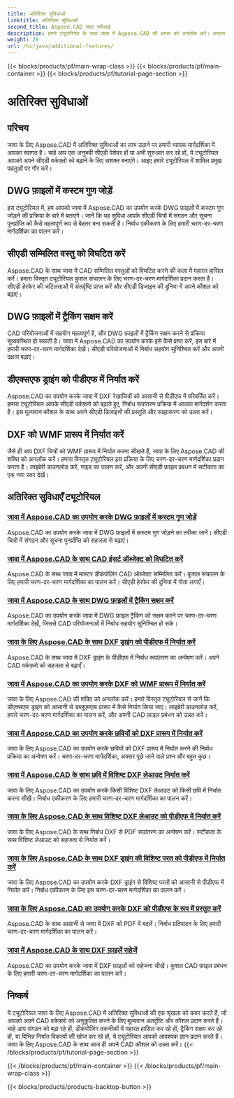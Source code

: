 ```yaml
---
title: अतिरिक्त सुविधाओं
linktitle: अतिरिक्त सुविधाओं
second_title: Aspose.CAD जावा एपीआई
description: हमारे ट्यूटोरियल के साथ जावा में Aspose.CAD की क्षमता को अनलॉक करें। कस्टम गुण जोड़ें, CAD सम्मिलित ऑब्जेक्ट को विघटित करें, ट्रैकिंग सक्षम करें, और DXF चित्रों को निर्बाध रूप से निर्यात करें। अपने CAD वर्कफ़्लो को सहजता से उन्नत करें।
weight: 29
url: /hi/java/additional-features/
---
```


{{< blocks/products/pf/main-wrap-class >}}
{{< blocks/products/pf/main-container >}}
{{< blocks/products/pf/tutorial-page-section >}}

# अतिरिक्त सुविधाओं



## परिचय

जावा के लिए Aspose.CAD में अतिरिक्त सुविधाओं का लाभ उठाने पर हमारी व्यापक मार्गदर्शिका में आपका स्वागत है। चाहे आप एक अनुभवी सीएडी पेशेवर हों या अभी शुरुआत कर रहे हों, ये ट्यूटोरियल आपको अपने सीएडी वर्कफ़्लो को बढ़ाने के लिए सशक्त बनाएंगे। आइए हमारे ट्यूटोरियल में शामिल प्रमुख पहलुओं पर गौर करें।

## DWG फ़ाइलों में कस्टम गुण जोड़ें

इस ट्यूटोरियल में, हम आपको जावा में Aspose.CAD का उपयोग करके DWG फ़ाइलों में कस्टम गुण जोड़ने की प्रक्रिया के बारे में बताएंगे। जानें कि यह सुविधा आपके सीएडी चित्रों में संगठन और सूचना पुनर्प्राप्ति को कैसे महत्वपूर्ण रूप से बेहतर बना सकती है। निर्बाध एकीकरण के लिए हमारी चरण-दर-चरण मार्गदर्शिका का पालन करें।

## सीएडी सम्मिलित वस्तु को विघटित करें

Aspose.CAD के साथ जावा में CAD सम्मिलित वस्तुओं को विघटित करने की कला में महारत हासिल करें। हमारा विस्तृत ट्यूटोरियल कुशल संचालन के लिए चरण-दर-चरण मार्गदर्शिका प्रदान करता है। सीएडी हेरफेर की जटिलताओं में अंतर्दृष्टि प्राप्त करें और सीएडी डिजाइन की दुनिया में अपने कौशल को बढ़ाएं।

## DWG फ़ाइलों में ट्रैकिंग सक्षम करें

CAD परियोजनाओं में सहयोग महत्वपूर्ण है, और DWG फ़ाइलों में ट्रैकिंग सक्षम करने से प्रक्रिया सुव्यवस्थित हो सकती है। जावा में Aspose.CAD का उपयोग करके इसे कैसे प्राप्त करें, इस बारे में हमारी चरण-दर-चरण मार्गदर्शिका देखें। सीएडी परियोजनाओं में निर्बाध सहयोग सुनिश्चित करें और अपनी दक्षता बढ़ाएं।

## डीएक्सएफ ड्राइंग को पीडीएफ में निर्यात करें

Aspose.CAD का उपयोग करके जावा में DXF रेखाचित्रों को आसानी से पीडीएफ में परिवर्तित करें। हमारा ट्यूटोरियल आपके सीएडी वर्कफ़्लो को बढ़ाते हुए, निर्बाध रूपांतरण प्रक्रिया में आपका मार्गदर्शन करता है। इस मूल्यवान कौशल के साथ अपने सीएडी डिज़ाइनों की प्रस्तुति और साझाकरण को उन्नत करें।

## DXF को WMF प्रारूप में निर्यात करें

जैसे ही आप DXF चित्रों को WMF प्रारूप में निर्यात करना सीखते हैं, जावा के लिए Aspose.CAD की शक्ति को अनलॉक करें। हमारा विस्तृत ट्यूटोरियल इस प्रक्रिया के लिए चरण-दर-चरण मार्गदर्शिका प्रदान करता है। लाइब्रेरी डाउनलोड करें, गाइड का पालन करें, और अपनी सीएडी फ़ाइल प्रबंधन में सटीकता का एक नया स्तर देखें।

## अतिरिक्त सुविधाएँ ट्यूटोरियल
### [जावा में Aspose.CAD का उपयोग करके DWG फ़ाइलों में कस्टम गुण जोड़ें](./add-custom-properties/)
Aspose.CAD का उपयोग करके जावा में DWG फ़ाइलों में कस्टम गुण जोड़ने का तरीका जानें। सीएडी चित्रों में संगठन और सूचना पुनर्प्राप्ति को सहजता से बढ़ाएं।
### [जावा में Aspose.CAD के साथ CAD इंसर्ट ऑब्जेक्ट को विघटित करें](./decompose-cad-insert-object/)
Aspose.CAD के साथ जावा में मास्टर डीकंपोज़िंग CAD ऑब्जेक्ट सम्मिलित करें। कुशल संचालन के लिए हमारी चरण-दर-चरण मार्गदर्शिका का पालन करें। सीएडी हेरफेर की दुनिया में गोता लगाएँ।
### [जावा में Aspose.CAD के साथ DWG फ़ाइलों में ट्रैकिंग सक्षम करें](./enable-tracking/)
Aspose.CAD का उपयोग करके जावा में DWG फ़ाइल ट्रैकिंग को सक्षम करने पर चरण-दर-चरण मार्गदर्शिका देखें, जिससे CAD परियोजनाओं में निर्बाध सहयोग सुनिश्चित हो सके।
### [जावा के लिए Aspose.CAD के साथ DXF ड्राइंग को पीडीएफ में निर्यात करें](./export-dxf-to-pdf/)
Aspose.CAD के साथ जावा में DXF ड्राइंग के पीडीएफ में निर्बाध रूपांतरण का अन्वेषण करें। अपने CAD वर्कफ़्लो को सहजता से बढ़ाएँ।
### [जावा में Aspose.CAD का उपयोग करके DXF को WMF प्रारूप में निर्यात करें](./export-dxf-to-wmf/)
जावा के लिए Aspose.CAD की शक्ति को अनलॉक करें। हमारे विस्तृत ट्यूटोरियल से जानें कि डीएक्सएफ ड्राइंग को आसानी से डब्लूएमएफ प्रारूप में कैसे निर्यात किया जाए। लाइब्रेरी डाउनलोड करें, हमारे चरण-दर-चरण मार्गदर्शिका का पालन करें, और अपनी CAD फ़ाइल प्रबंधन को उन्नत करें।
### [जावा में Aspose.CAD का उपयोग करके छवियों को DXF प्रारूप में निर्यात करें](./export-images-to-dxf/)
जावा के लिए Aspose.CAD का उपयोग करके छवियों को DXF प्रारूप में निर्यात करने की निर्बाध प्रक्रिया का अन्वेषण करें। चरण-दर-चरण मार्गदर्शिका, अक्सर पूछे जाने वाले प्रश्न और बहुत कुछ।
### [जावा में Aspose.CAD के साथ छवि में विशिष्ट DXF लेआउट निर्यात करें](./export-specific-layout-to-image/)
जावा के लिए Aspose.CAD का उपयोग करके किसी विशिष्ट DXF लेआउट को किसी छवि में निर्यात करना सीखें। निर्बाध एकीकरण के लिए हमारी चरण-दर-चरण मार्गदर्शिका का पालन करें।
### [जावा के लिए Aspose.CAD के साथ विशिष्ट DXF लेआउट को पीडीएफ में निर्यात करें](./export-specific-layout-to-pdf/)
जावा के लिए Aspose.CAD के साथ निर्बाध DXF से PDF रूपांतरण का अन्वेषण करें। सटीकता के साथ विशिष्ट लेआउट को सहजता से निर्यात करें।
### [जावा के लिए Aspose.CAD के साथ DXF ड्राइंग की विशिष्ट परत को पीडीएफ में निर्यात करें](./export-specific-layer-to-pdf/)
जावा के लिए Aspose.CAD का उपयोग करके DXF ड्राइंग से विशिष्ट परतों को आसानी से पीडीएफ में निर्यात करें। निर्बाध एकीकरण के लिए इस चरण-दर-चरण मार्गदर्शिका का पालन करें।
### [जावा के लिए Aspose.CAD का उपयोग करके DXF को पीडीएफ के रूप में प्रस्तुत करें](./render-dxf-as-pdf/)
Aspose.CAD के साथ आसानी से जावा में DXF को PDF में बदलें। निर्बाध प्रतिपादन के लिए हमारी चरण-दर-चरण मार्गदर्शिका का पालन करें।
### [जावा में Aspose.CAD के साथ DXF फ़ाइलें सहेजें](./save-dxf-files/)
Aspose.CAD का उपयोग करके जावा में DXF फ़ाइलों को सहेजना सीखें। कुशल CAD फ़ाइल प्रबंधन के लिए हमारी चरण-दर-चरण मार्गदर्शिका का पालन करें।

## निष्कर्ष

ये ट्यूटोरियल जावा के लिए Aspose.CAD में अतिरिक्त सुविधाओं की एक श्रृंखला को कवर करते हैं, जो आपको अपने CAD वर्कफ़्लो को अनुकूलित करने के लिए मूल्यवान अंतर्दृष्टि और कौशल प्रदान करते हैं। चाहे आप संगठन को बढ़ा रहे हों, डीकंपोज़िंग तकनीकों में महारत हासिल कर रहे हों, ट्रैकिंग सक्षम कर रहे हों, या विभिन्न निर्यात विकल्पों की खोज कर रहे हों, ये ट्यूटोरियल आपको आवश्यक ज्ञान प्रदान करते हैं। जावा के लिए Aspose.CAD के साथ आज ही अपने CAD कौशल को उन्नत करें।
{{< /blocks/products/pf/tutorial-page-section >}}

{{< /blocks/products/pf/main-container >}}
{{< /blocks/products/pf/main-wrap-class >}}

{{< blocks/products/products-backtop-button >}}
